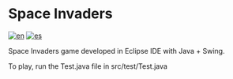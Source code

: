 # Space Invaders
[![en](https://img.shields.io/badge/lang-en-red.svg)](https://github.com/SantiMar00/space-invaders/blob/main/README.md)
[![es](https://img.shields.io/badge/lang-es-yellow.svg)](https://github.com/SantiMar00/space-invaders/blob/main/README.es.md)


Space Invaders game developed in Eclipse IDE with Java + Swing.

To play, run the Test.java file in src/test/Test.java
